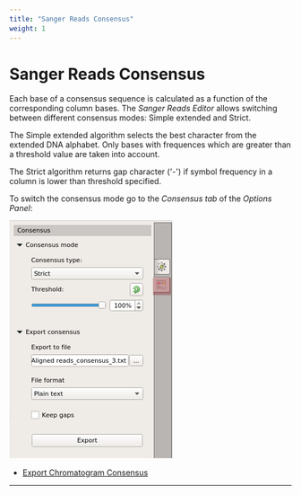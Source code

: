 ```yaml
---
title: "Sanger Reads Consensus"
weight: 1
---
```



# Sanger Reads Consensus

Each base of a consensus sequence is calculated as a function of the corresponding column bases. The _Sanger Reads_ _Editor_ allows switching between different consensus modes: Simple extended and Strict.

The Simple extended algorithm selects the best character from the extended DNA alphabet. Only bases with frequences which are greater than a threshold value are taken into account.

The Strict algorithm returns gap character ('-') if symbol frequency in a column is lower than threshold specified.

To switch the consensus mode go to the _Consensus_ _tab_ of the _Options Panel_:


![](/images/65929772/65929773.png)

*   [Export Chromatogram Consensus](export-chromatogram-consensus.md)


------------------------------------------------------------------------------------
